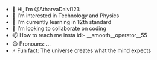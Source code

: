 - 👋 Hi, I’m @AtharvaDalvi123
- 👀 I’m interested in Technology and Physics
- 🌱 I’m currently learning in 12th standard
- 💞️ I’m looking to collaborate on coding
- 📫 How to reach me insta id:- __smooth__operator__55
- 😄 Pronouns: ...
- ⚡ Fun fact: The universe creates what the mind expects

<!---
AtharvaDalvi123/AtharvaDalvi123 is a ✨ special ✨ repository because its `README.md` (this file) appears on your GitHub profile.
You can click the Preview link to take a look at your changes.
--->
